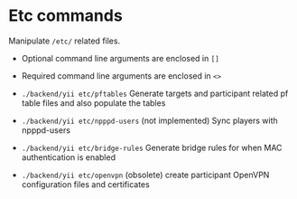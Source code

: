 # Etc commands
Manipulate `/etc/` related files.

* Optional command line arguments are enclosed in `[]`
* Required command line arguments are enclosed in `<>`


* `./backend/yii etc/pftables` Generate targets and participant related pf table files and also populate the tables
* `./backend/yii etc/npppd-users` (not implemented) Sync players with npppd-users
* `./backend/yii etc/bridge-rules` Generate bridge rules for when MAC authentication is enabled
* `./backend/yii etc/openvpn` (obsolete) create participant OpenVPN configuration files and certificates
